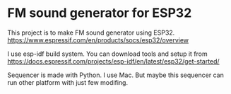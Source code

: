 # FM sound generator for ESP32

This project is to make FM sound generator using ESP32.
https://www.espressif.com/en/products/socs/esp32/overview

I use esp-idf build system. You can download tools and setup it from 
https://docs.espressif.com/projects/esp-idf/en/latest/esp32/get-started/

Sequencer is made with Python.
I use Mac. But maybe this sequencer can run other platform with just few modifing.
